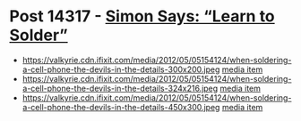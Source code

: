 # Post 14317 - [Simon Says: &#8220;Learn to Solder&#8221;](https://www.ifixit.com/News/14317/simon-says-learn-to-solder)

- https://valkyrie.cdn.ifixit.com/media/2012/05/05154124/when-soldering-a-cell-phone-the-devils-in-the-details-300x200.jpeg [media item](media-28298.md)
- https://valkyrie.cdn.ifixit.com/media/2012/05/05154124/when-soldering-a-cell-phone-the-devils-in-the-details-324x216.jpeg [media item](media-28298.md)
- https://valkyrie.cdn.ifixit.com/media/2012/05/05154124/when-soldering-a-cell-phone-the-devils-in-the-details-450x300.jpeg [media item](media-28298.md)